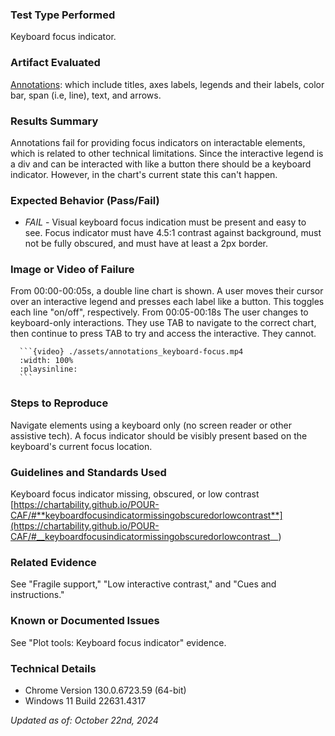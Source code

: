 ### Test Type Performed

Keyboard focus indicator.

### Artifact Evaluated

[Annotations](https://docs.bokeh.org/en/latest/docs/user_guide/interaction.html): which include titles, axes labels, legends and their labels, color bar, span (i.e, line), text, and arrows.

### Results Summary

Annotations fail for providing focus indicators on interactable elements, which is related to other technical limitations. Since the interactive legend is a div and can be interacted with like a button there should be a keyboard indicator. However, in the chart's current state this can't happen.

### Expected Behavior (Pass/Fail)

- _FAIL_ - Visual keyboard focus indication must be present and easy to see. Focus indicator must have 4.5:1 contrast against background, must not be fully obscured, and must have at least a 2px border.

### Image or Video of Failure

From 00:00-00:05s, a double line chart is shown. A user moves their cursor over an interactive legend and presses each label like a button. This toggles each line "on/off", respectively.
From 00:05-00:18s
The user changes to keyboard-only interactions. They use TAB to navigate to the correct chart, then continue to press TAB to try and access the interactive. They cannot.

````
  ```{video} ./assets/annotations_keyboard-focus.mp4
  :width: 100%
  :playsinline:
  ```
````

### Steps to Reproduce

Navigate elements using a keyboard only (no screen reader or other assistive tech). A focus indicator should be visibly present based on the keyboard's current focus location.

### Guidelines and Standards Used

Keyboard focus indicator missing, obscured, or low contrast [https://chartability.github.io/POUR-CAF/#**keyboardfocusindicatormissingobscuredorlowcontrast**](https://chartability.github.io/POUR-CAF/#__keyboardfocusindicatormissingobscuredorlowcontrast__)

### Related Evidence

See "Fragile support," "Low interactive contrast," and "Cues and instructions."

### Known or Documented Issues

See "Plot tools: Keyboard focus indicator" evidence.

### Technical Details

- Chrome Version 130.0.6723.59 (64-bit)
- Windows 11 Build 22631.4317

_Updated as of: October 22nd, 2024_

<!-- ### Notes

As of right now, Chartability requires 4.5:1 but we're using the more-lenient WCAG 2.2 3:1 requirements instead (Chartability will use this in the future anyway). -->

<!-- A seasoned SR (screen reader) user could have the knowledge to navigate and explore webpages and graphs with more nuance, whether through manual mode switching, certain key shortcuts, etc. These tests are done by a sighted user with the SR’s default options and performed as if a new or beginner user is interacting with these elements. We would expect that all users could be able to navigate smoothly, regardless of experience levels.  -->
